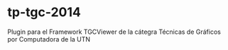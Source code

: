tp-tgc-2014
===========

Plugin para el Framework TGCViewer de la cátegra Técnicas de Gráficos por Computadora de la UTN
